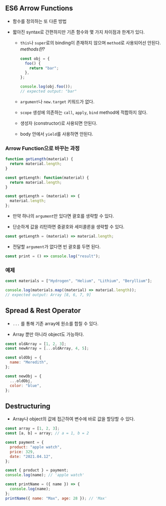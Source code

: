 ## ES6 Arrow Functions

- 함수를 정의하는 또 다른 방법

- 짧아진 syntax로 간편하지만 기존 함수와 몇 가지 차이점과 한계가 있다.

  - `this`나 `super`로의 binding이 존재하지 않으며 `method`로 사용되어선 안된다.
    _methods란?_

    ```javascript
    const obj = {
      foo() {
        return "bar";
      },
    };

    console.log(obj.foo());
    // expected output: "bar"
    ```

  - `argument`나 `new.target` 키워드가 없다.

  - `scope` 생성에 의존하는 `call`, `apply`, `bind` method에 적합하지 않다.

  - 생성자 (constructor)로 사용되면 안된다.

  - body 안에서 `yield`를 사용하면 안된다.

### Arrow Function으로 바꾸는 과정

```javascript
function getLength(material) {
  return material.length;
}
```

```javascript
const getLength: function(material) {
  return material.length;
}
```

```javascript
const getLength = (material) => {
  material.length;
};
```

- 만약 하나의 `argument`만 있다면 괄호를 생략할 수 있다.

- 단순하게 값을 리턴하면 중괄호와 세미콜론을 생략할 수 있다.

```javascript
const getLength = (material) => material.length;
```

- 전달할 `argument`가 없다면 빈 괄호를 두면 된다.

```javascript
const print = () => console.log("result");
```

### 예제

```javascript
const materials = ["Hydrogen", "Helium", "Lithium", "Beryllium"];

console.log(materials.map((material) => material.length));
// expected output: Array [8, 6, 7, 9]
```

## Spread & Rest Operator

- `...` 를 통해 기존 array에 원소를 합칠 수 있다.

- Array 뿐만 아니라 object도 가능하다.

```javascript
const oldArray = [1, 2, 3];
const newArray = [...oldArray, 4, 5];
```

```javascript
const oldObj = {
  name: "Meredith",
};

const newObj = {
  ...oldObj,
  color: "blue",
};
```

## Destructuring

- Array나 object의 값에 접근하여 변수에 바로 값을 할당할 수 있다.

```javascript
const array = [1, 2, 3];
const [a, b] = array; // a = 1, b = 2

const payment = {
  product: "apple watch",
  price: 329,
  date: "2021.04.12",
};

const { product } = payment;
console.log(name); // 'apple watch'
```

```javascript
const printName = ({ name }) => {
  console.log(name);
};
printName({ name: "Max", age: 28 }); // 'Max'
```
